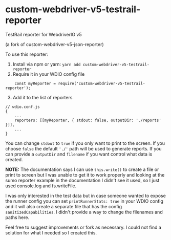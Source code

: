 # custom-webdriver-v5-testrail-reporter

TestRail reporter for WebdriverIO v5

(a fork of custom-webdriver-v5-json-reporter)

To use this reporter:

1. Install via npm or yarn: `yarn add custom-webdriver-v5-testrail-reporter`
2. Require it in your WDIO config file

```
    const myReporter = require('custom-webdriver-v5-testrail-reporter');
```

3. Add it to the list of reporters

```
// wdio.conf.js
{
    ...
    reporters: [[myReporter, { stdout: false, outputDir: './reports' }]],
    ...
}
```

You can change `stdout` to `true` if you only want to print to the screen. If you choose `false` the default `'./'` path will be used to generate reports. If you can provide a `outputDir` and `filename` if you want control what data is created.

**NOTE:** The documentation says I can use `this.write()` to create a file or print to screen but I was unable to get it to work properly and looking at the sumo reporter example in the documentation I didn't see it used, so I just used console.log and fs.writeFile.

I was only interested in the test data but in case someone wanted to expose the runner config you can set `printRunnerStats: true` in your WDIO config and it will also create a separate file that has the config `sanitizedCapabilities`. I didn't provide a way to change the filenames and paths here.

Feel free to suggest improvements or fork as necessary. I could not find a solution for what I needed so I created this.
